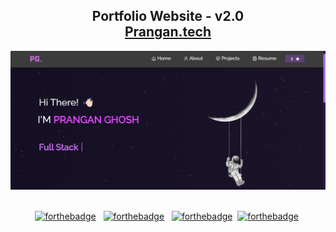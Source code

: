 <h2 align="center">
  Portfolio Website - v2.0<br/>
  <a href="https://portfolio-prangan27.vercel.app/" target="_blank">Prangan.tech</a>
</h2>
<div align="center">
  <img alt="Demo" src="./Images/full stack.png" />
</div>

<br/>

<center>

[![forthebadge](https://forthebadge.com/images/badges/built-with-love.svg)](https://forthebadge.com) &nbsp;
[![forthebadge](https://forthebadge.com/images/badges/open-source.svg)](https://forthebadge.com) &nbsp;
[![forthebadge](https://forthebadge.com/images/badges/powered-by-ME.svg)](https://forthebadge.com)&nbsp;
[![forthebadge](https://forthebadge.com/images/badges/uses-badges.svg)](https://forthebadge.com)&nbsp;

  
</center>

